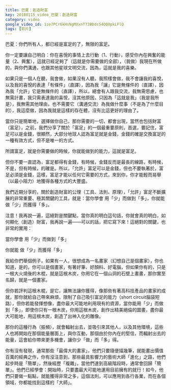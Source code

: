 ```yaml
---
title: 巴夏：創造財富
key: 20180115_video_巴夏：創造財富
category: video
google_video_id: 1ze7PCr6kHsNgMXxnT73BDdsS4OQ0pkLFlQ
tags: [影片]
---
```


巴夏：你們所有人，都已經是富足的了，無限的富足。

你一定要讓自己明白：你在喜悅的事情上去行動（1、行動），感受你內在興奮的能量（2、興奮），這就已經足夠了（這就是你需要做的全部），（我做）我現在所做的，與你們溝通，也跟其他星球文明交流，因為，這就是我的喜樂。

如果只是一個人在聽，我會做，如果沒有人聽，我照樣會做，我不會讓我的喜悅，以及我的喜悅的表達「有條件」（直譯），因為我「讓」它是無條件的（直譯），因為我「允許」它是無條件的（直譯），所以，總會有人跟我交流，我無需思慮，也無需計畫，我只需表達我的喜悅，沒其他原因，只因為「這就是我」（我是我所是），我無需其他理由，也不需要它（溝通交流）為我做什麼事（不是為了什麼目的），我這麼做，因為我就是這樣的存在體，沒有比這更好的理由了。

當你只是簡單地，選擇做你自己，那你需要的一切，都會出現，當然也包括財富（富足），之前，我們分享了關於「富足」的一個最重要原則，首選，要記住，富足可以是金錢，很顯然，大部分地球人認為富足就是金錢，金錢的確是交換富足的一種有效方式，但不是唯一的方式。

所謂富足，就是你需要做的時候，你就能做到的能力，這就是富足。

但你不要一直認為，富足都得有金錢，有時候，金錢反而是最長的線路，有時候，不是，但有時候，的確是。所以，「允許」富足可以是金錢，但也不要執著於，富足必須是金錢，這樣，富足才能以任何它需要的方式，來到你，你才能輕而易舉（以最小阻力）地獲得各種方式的大豐盛。

我們近期分享的，關於創造財富的公理（工具、法則、原理），「允許」富足不斷擴展的非常重要、極其關鍵的工具，就是：當你學會 用「少」而做到「多」，你就能 做「少」而獲得「多」。

注意！我再說一遍，這絕對是關鍵點，當你真的明白這句話，你就會真的明白，如何顯化（創造）財富，我再說一遍——可以的話，把它寫下來！這絕對的關鍵，也非常的實用：

當你學會 用「少」而做到「多」

你就能 做「少」而獲得「多」

我給你們舉個例子，如果有一人，很想成為一名畫家（幻想自己是個畫家），你也知道，是的，你可以是個畫家，有著好筆、好顏料、好電腦，但如果你有的，只是一根大火燒後的木棍，就是這根木炭，你用它在一個山洞的石壁上畫畫，那你實至名歸，就是一個畫家。

但你若評判這根木棍，是它，讓無法讓你獲得，像那些有著高科技產品的畫家的成就，那你就給自己帶來麻煩，限制了自己吸引富足的能力（short circuit腦袋短路），但你若能發揮想像，盡你最大可能地利用現有的資源，當你能用「少」而做到「多」，即使你只有一根木炭，你用這根木炭，創作出精美絕倫的圖畫，盡你最大可能地，用這根木炭，創造了出神入化的雕像。

那你的這種行為（振頻），就會輻射出去，並吸引來其他人，以及其他環境，這些人也將開始在那個能量層面上，與你互動，那個由於你內在的堅信，而輻射出去的能量，這會給你帶來更多機會，讓你少「做」而「多」得。

你有沒有發現，通常那些「最偉大的畫家」，他們只要隨便描幾筆，就能畫出價值百萬的經典之作，你有沒注意到，那些最具影響力的藝術大師「進化」之路，他們起步時是「簡單」，然後經歷「複雜」，當他們達到高級階段時，通常會回歸「簡單」。他們已經學會：開始時，只要盡最大可能地運用目前擁有的就行！如今，他們只要做一點點，就能獲得非常之多，這個法則，可以應用到各行各業，而在各個領域，你都能找到這樣的「大師」。
